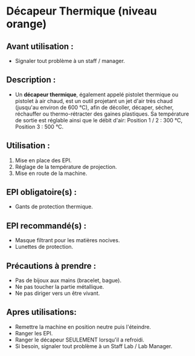 # Décapeur Thermique (niveau orange)



## Avant utilisation : 

- Signaler tout problème à un staff / manager.

## Description : 

- Un **décapeur thermique**, également appelé pistolet thermique ou  pistolet à air chaud, est un outil projetant un jet d'air très chaud  (jusqu'au environ de 600 °C), afin de décoller, décaper, sécher, réchauffer ou thermo-rétracter des gaines plastiques. Sa température de sortie est réglable ainsi que le débit d'air: Position 1 / 2 : 300 °C, Position 3 : 500 °C.

## Utilisation : 

1) Mise en place des EPI.
2) Réglage de la température de projection.
3) Mise en route de la machine.

## EPI obligatoire(s) : 

- Gants de protection thermique.

## EPI recommandé(s) :

- Masque filtrant pour les matières nocives.
- Lunettes de protection.

## Précautions à prendre : 

- Pas de bijoux aux mains (bracelet, bague).
- Ne pas toucher la partie métallique.
- Ne pas diriger vers un être vivant.

## Apres utilisations: 

- Remettre la machine en position neutre puis l'éteindre.
- Ranger les EPI.
- Ranger le décapeur SEULEMENT lorsqu'il a refroidi.
- Si besoin, signaler tout problème à un Staff Lab / Lab Manager.